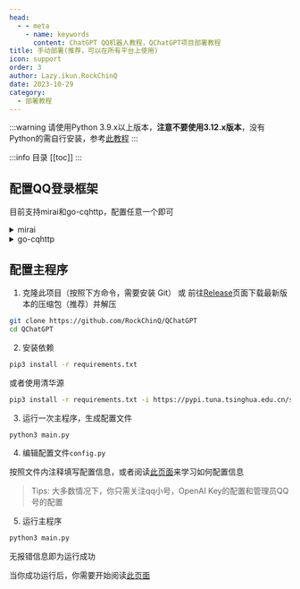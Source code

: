 ```yaml
---
head:
  - - meta
    - name: keywords
      content: ChatGPT QQ机器人教程，QChatGPT项目部署教程
title: 手动部署(推荐，可以在所有平台上使用)
icon: support
order: 3
author: Lazy.ikun.RockChinQ
date: 2023-10-29
category:
  - 部署教程
---
```

:::warning
请使用Python 3.9.x以上版本，**注意不要使用3.12.x版本**，没有Python的需自行安装，参考[此教程](./manual-deploy-details/python.md)
::: 

:::info 目录
[[toc]]
:::

## 配置QQ登录框架

目前支持mirai和go-cqhttp，配置任意一个即可

<details>
<summary>mirai</summary>

1. 按照[此教程](./manual-deploy-details/yirimirai.md)配置Mirai及mirai-api-http  
2. 启动mirai-console后，保持mirai-console运行状态  
3. 在下一步配置主程序时请在config.py中将`msg_source_adapter`设为`yirimirai`

</details>

<details>
<summary>go-cqhttp</summary>

1. 按照[此文档](./manual-deploy-details/gocq.md)配置go-cqhttp
2. 启动go-cqhttp，确保登录成功，保持运行
3. 在下一步配置主程序时请在config.py中将`msg_source_adapter`设为`nakuru`

</details>

## 配置主程序

1. 克隆此项目（按照下方命令，需要安装 Git） 或 前往[Release](https://github.com/RockChinQ/QChatGPT/releases)页面下载最新版本的压缩包（推荐）并解压

```bash
git clone https://github.com/RockChinQ/QChatGPT
cd QChatGPT
```

2. 安装依赖

```bash
pip3 install -r requirements.txt
```

或者使用清华源

```bash
pip3 install -r requirements.txt -i https://pypi.tuna.tsinghua.edu.cn/simple some-package
```

3. 运行一次主程序，生成配置文件

```bash
python3 main.py
```

4. 编辑配置文件`config.py`

按照文件内注释填写配置信息，或者阅读[此页面](../config-intro.md)来学习如何配置信息

> Tips: 大多数情况下，你只需关注qq小号，OpenAI Key的配置和管理员QQ号的配置

5. 运行主程序

```bash
python3 main.py
```

无报错信息即为运行成功

当你成功运行后，你需要开始阅读[此页面](../config-intro.md)
